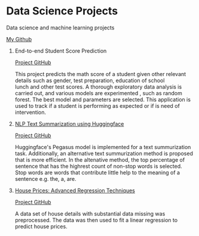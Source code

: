# Data Science Projects
Data science and machine learning projects

[My Github](https://github.com/ilora-ishaque/data-science-projects)

1. End-to-end Student Score Prediction

   [Project GitHub](https://github.com/ilora-ishaque/student-score-prediction)
   
   This project predicts the math score of a student given other relevant details such as gender, test preparation, education of school    
   lunch and other test scores. A thorough exploratory data analysis is carried out, and various models are experimented , such     as random forest. The best model and parameters are selected. This application is used to track if a student is performing as expected 
   or if is need of intervention.

1. [NLP Text Summarization using Huggingface](https://github.com/ilora-ishaque/NLP-text-summarization)

   [Project GitHub](https://github.com/ilora-ishaque/NLP-text-summarization)
   
   Huggingface's Pegasus model is implemented for a text summurization task. Additionally, an alternative text summurization method is 
   proposed that is more efficient. In the altenative method, the top percentage of sentence that has the highrest count of non-stop words 
   is selected. Stop words are words that contribute little help to the meaning of a sentence e.g. the, a, are.

3. [House Prices: Advanced Regression Techniques](https://github.com/ilora-ishaque/house-regression)

   [Project GitHub](https://github.com/ilora-ishaque/house-regression)

   A data set of house details with substantial data missing was preprocessed. The data was then used to fit a linear regression to predict 
   house prices.





